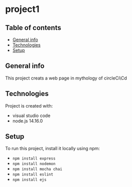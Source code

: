 # project1
## Table of contents
* [General info](#general-info)
* [Technologies](#technologies)
* [Setup](#setup)

## General info
This project creats a web page in mythology of circleCi\Cd 
	
## Technologies
Project is created with:
* visual studio code
* node.js 14.16.0
	
## Setup
To run this project, install it locally using npm:

* `npm install express`
* `npm install nodemon`
* `npm install mocha chai`
* `npm install eslint`
* `npm install ejs`

